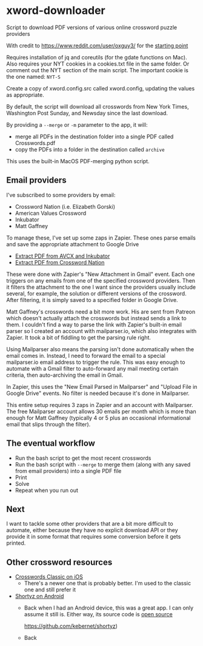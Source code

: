 # xword-downloader
Script to download PDF versions of various online crossword puzzle providers

With credit to https://www.reddit.com/user/oxguy3/ for the [starting point](https://www.reddit.com/r/crossword/comments/dqtnca/my_automatic_nyt_crossword_downloading_script/)

Requires installation of jq and coreutils (for the gdate functions on Mac). Also requires your NYT cookies in a cookies.txt file in the same folder. Or comment out the NYT section of the main script. The important cookie is the one named: `NYT-S`

Create a copy of xword.config.src called xword.config, updating the values as appropriate.

By default, the script will download all crosswords from New York Times, Washington Post Sunday, and Newsday since the last download.

By providing a `--merge` or `-m` parameter to the app, it will:

- merge all PDFs in the destination folder into a single PDF called Crosswords.pdf
- copy the PDFs into a folder in the destination called `archive`

This uses the built-in MacOS PDF-merging python script.

## Email providers

I've subscribed to some providers by email:

- Crossword Nation (i.e. Elizabeth Gorski)
- American Values Crossword
- Inkubator
- Matt Gaffney

To manage these, I've set up some zaps in Zapier. These ones parse emails and save the appropriate attachment to Google Drive

- [Extract PDF from AVCX and Inkubator](https://zapier.com/shared/bb19d3831467fdf7210a835e8b14e0d80842b4c6)
- [Extract PDF from Crossword Nation](https://zapier.com/shared/d2ded7c36035204ee7c164ffc51fd3e4ad825bef)

These were done with Zapier's "New Attachment in Gmail" event. Each one triggers on any emails from one of the specified crossword providers. Then it filters the attachment to the one I want since the providers usually include several, for example, the solution or different versions of the crossword. After filtering, it is simply saved to a specified folder in Google Drive.

Matt Gaffney's crosswords need a bit more work. His are sent from Patreon which doesn't actually attach the crosswords but instead sends a link to them. I couldn't find a way to parse the link with Zapier's built-in email parser so I created an account with mailparser.io, which also integrates with Zapier. It took a bit of fiddling to get the parsing rule right.

Using Mailparser also means the parsing isn't done automatically when the email comes in. Instead, I need to forward the email to a special mailparser.io email address to trigger the rule. This was easy enough to automate with a Gmail filter to auto-forward any mail meeting certain criteria, then auto-archiving the email in Gmail.

In Zapier, this uses the "New Email Parsed in Mailparser" and "Upload File in Google Drive" events. No filter is needed because it's done in Mailparser.

This entire setup requires 3 zaps in Zapier and an account with Mailparser. The free Mailparser account allows 30 emails per month which is more than enough for Matt Gaffney (typically 4 or 5 plus an occasional informational email that slips through the filter).

## The eventual workflow

- Run the bash script to get the most recent crosswords
- Run the bash script with `--merge` to merge them (along with any saved from email providers) into a single PDF file
- Print
- Solve
- Repeat when you run out

## Next

I want to tackle some other providers that are a bit more difficult to automate, either because they have no explicit download API or they provide it in some format that requires some conversion before it gets printed.

## Other crossword resources

- [Crosswords Classic on iOS](https://apps.apple.com/us/app/crosswords-classic/id284036524)
  - There's a newer one that is probably better. I'm used to the classic one and still prefer it
- [Shortyz on Android](https://play.google.com/store/apps/details?id=com.totsp.crossword.shortyz&hl=en)
  - Back when I had an Android device, this was a great app. I can only assume it still is. Either way, its source code is [open source](https://github.com/kebernet/shortyz)
    
    https://github.com/kebernet/shortyz)
  - Back 